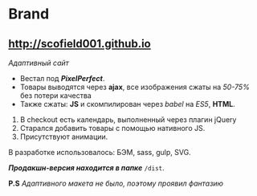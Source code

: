 Brand
===
<http://scofield001.github.io>
---
*Адаптивный сайт*
* Вестал под ***PixelPerfect***.
* Товары выводятся через **ajax**, все изображения сжаты на *50-75%* без потери качества 
* Также сжаты: **JS** и скомпилирован через *babel* на *ES5*, **HTML**.

1. В checkout есть календарь, выполненный через плагин jQuery
2. Старался добавить товары с помощью нативного JS.
3. Присутствуют анимации.

В разработке использовалось: БЭМ, sass, gulp, SVG.

***Продакшн-версия находится в папке*** `/dist`.

**P.S** *Адаптивного макета не было, поэтому проявил фантазию*
